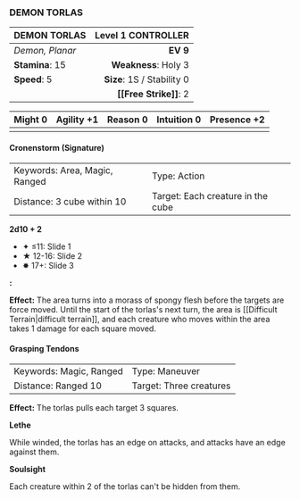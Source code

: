### DEMON TORLAS

| DEMON TORLAS    |     **Level 1 CONTROLLER** |
| :-------------- | -------------------------: |
| *Demon, Planar* |                   **EV 9** |
| **Stamina**: 15 |       **Weakness**: Holy 3 |
| **Speed**: 5    | **Size**: 1S / Stability 0 |
|                 |     **[[Free Strike]]**: 2 |

| **Might** 0 | **Agility** +1 | **Reason** 0 | **Intuition** 0 | **Presence** +2 |
| ----------- | -------------- | ------------ | --------------- | --------------- |
|             |                |              |                 |                 |

#### Cronenstorm (Signature)

|                               |                                   |
| :---------------------------- | :-------------------------------- |
| Keywords: Area, Magic, Ranged | Type: Action                      |
| Distance: 3 cube within 10    | Target: Each creature in the cube |

**2d10 + 2**

- ✦ ≤11: Slide 1
- ★ 12-16: Slide 2
- ✸ 17+: Slide 3

**:**

**Effect:** The area turns into a morass of spongy flesh before the targets are force moved. Until the start of the torlas's next turn, the area is [[Difficult Terrain|difficult terrain]], and each creature who moves within the area takes 1 damage for each square moved.

#### Grasping Tendons

|                         |                         |
| :---------------------- | :---------------------- |
| Keywords: Magic, Ranged | Type: Maneuver          |
| Distance: Ranged 10     | Target: Three creatures |

**Effect:** The torlas pulls each target 3 squares.

**Lethe**

While winded, the torlas has an edge on attacks, and attacks have an edge against them.

**Soulsight**

Each creature within 2 of the torlas can't be hidden from them.
